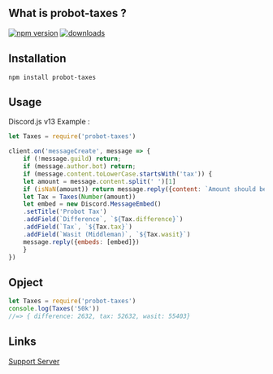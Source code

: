 ## What is probot-taxes ?

[![npm version](https://badge.fury.io/js/probot-taxes.svg)](https://npmjs.org/package/probot-taxes)  [![downloads](https://img.shields.io/npm/dw/probot-taxes.svg)](https://npmjs.org/package/probot-taxes)

## Installation
```
npm install probot-taxes
```

## Usage
Discord.js v13 Example :
```js
let Taxes = require('probot-taxes')

client.on('messageCreate', message => {
    if (!message.guild) return;
    if (message.author.bot) return;
    if (message.content.toLowerCase.startsWith('tax')) {
    let amount = message.content.split(' ')[1]
    if (isNaN(amount)) return message.reply({content: `Amount should be a number .`})
    let Tax = Taxes(Number(amount))
    let embed = new Discord.MessageEmbed()
    .setTitle('Probot Tax')
    .addField(`Difference`, `${Tax.difference}`)
    .addField(`Tax`, `${Tax.tax}`)
    .addField(`Wasit (Middleman)`, `${Tax.wasit}`)
    message.reply({embeds: [embed]})
    }
})
```
## Opject
```js
let Taxes = require('probot-taxes')
console.log(Taxes('50k'))
//=> { difference: 2632, tax: 52632, wasit: 55403}
```
## Links
[Support Server](https://discord.gg/holy-s)
